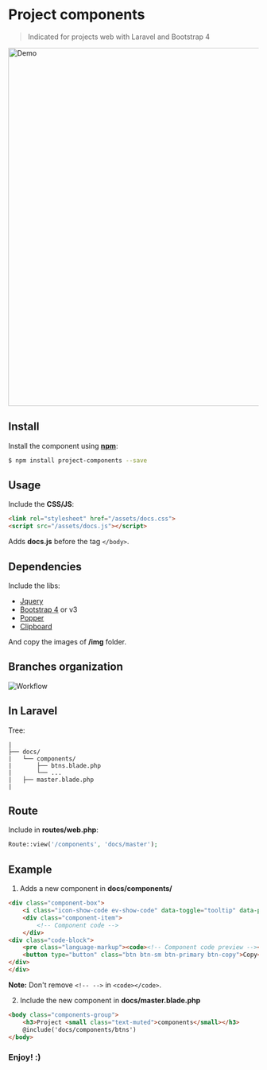 # Project components
> Indicated for projects web with Laravel and Bootstrap 4

<a href="http://leandrow.github.io/project-components"><img width="720" src="https://user-images.githubusercontent.com/5880063/42570885-ba7f960c-84eb-11e8-90e1-2c8ef30ce122.png" alt="Demo"></a>

## Install
Install the component using **[npm](https://npmjs.com)**:

```sh
$ npm install project-components --save
```

## Usage

Include the **CSS/JS**:

```html
<link rel="stylesheet" href="/assets/docs.css">
<script src="/assets/docs.js"></script>
```
Adds **docs.js** before the tag ```</body>```.

## Dependencies

Include the libs:

* [Jquery](https://jquery.com/download)
* [Bootstrap 4](http://getbootstrap.com) or v3
* [Popper](https://popper.js.org)
* [Clipboard](https://clipboardjs.com/)

And copy the images of **/img** folder.

## Branches organization

![Workflow](https://user-images.githubusercontent.com/5880063/42572387-d4948882-84ef-11e8-946a-fd76307fabc3.png)

## In Laravel

Tree:

```
|
├── docs/
|   └── components/
|       ├── btns.blade.php
|       └── ...
|   ├── master.blade.php
|
```

## Route

Include in **routes/web.php**:

```php
Route::view('/components', 'docs/master');
```

## Example

1. Adds a new component in **docs/components/**

```html
<div class="component-box">
	<i class="icon-show-code ev-show-code" data-toggle="tooltip" data-placement="top" title="Code"></i>
	<div class="component-item">
		<!-- Component code -->
	</div>
<div class="code-block">
	<pre class="language-markup"><code><!-- Component code preview --></code></pre>
	<button type="button" class="btn btn-sm btn-primary btn-copy">Copy</button>
</div>
</div>
```
**Note:** Don't remove `<!-- -->` in `<code></code>`.


2. Include the new component in **docs/master.blade.php**

```html
<body class="components-group">
	<h3>Project <small class="text-muted">components</small></h3>
	@include('docs/components/btns')
</body>
```

### Enjoy! :)
